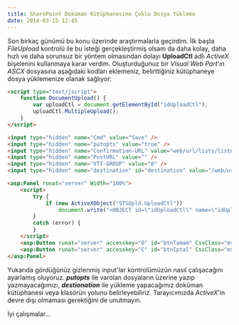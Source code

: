 ```yaml
---
title: SharePoint Doküman Kütüphanesine Çoklu Dosya Yükleme
date: 2014-03-15 12:45
---
```


Son birkaç günümü bu konu üzerinde araştırmalarla geçirdim. İlk başta *FileUpload* kontrolü ile bu isteği gerçekleştirmiş olsam da daha kolay, daha hızlı ve daha sorunsuz bir yöntem olmasından dolayı **UploadCtl** adlı *ActiveX* bişelenini kullanmaya karar verdim. Oluşturduğunuz bir *Visual Web Part*'ın *ASCX* dosyasına aşağıdaki kodları eklemeniz, belirttiğiniz kütüphaneye dosya yüklemenize olanak sağlıyor:

<!--more-->
```html
<script type="text/jscript">
    function DocumentUpload() {
        var uploadCtl = document.getElementById("idUploadCtl");
        uploadCtl.MultipleUpload();
    }
</script>

<input type="hidden" name="Cmd" value="Save" />
<input type="hidden" name="putopts" value="true" />
<input type="hidden" name="Confirmation-URL" value="web/url/lists/listname" />
<input type="hidden" name="PostURL" value="" />
<input type="hidden" name="VTI-GROUP" value="0" />
<input type="hidden" name="destination" id="destination" value="/web/url/lists/listname">

<asp:Panel runat="server" Width="100%">
    <script>
        try {
            if (new ActiveXObject("STSUpld.UploadCtl"))
                document.write("<OBJECT id=\"idUploadCtl\" name=\"idUploadCtl\" CLASSID=\"CLSID:07B06095-5687-4d13-9E32-12B4259C9813\" WIDTH=\"100%\" HEIGHT=\"350px\"></OBJECT>");
        }
        catch (error) {
        }
    </script>
    <asp:Button runat="server" accesskey="O" id="btnTamam" CssClass="ms-ButtonHeightWidth" Text="Dosyaları Yükle" UseSubmitBehavior="False" OnClientClick="DocumentUpload(); return false;"/>
    <asp:Button runat="server" accesskey="C" id="btnIptal" CssClass="ms-ButtonHeightWidth" Text="İptal" UseSubmitBehavior="False" style="display: none;"/>
</asp:Panel>
```
Yukarıda gördüğünüz gizlenmiş input'lar kontrolümüzün nasıl çalışacağını ayarlamış oluyoruz. ***putopts*** ile varolan dosyaların üzerine yazıp yazmayacağımızı, ***destionation*** ile yükleme yapacağımız doküman kütüphanesi veya klasörün yolunu belirleyebiliriz. Tarayıcımızda *ActiveX*'in devre dışı olmaması gerektiğini de unutmayın.

İyi çalışmalar...
